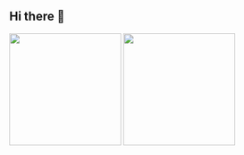 ## Hi there 👋



  <img height=200 align="center" src="[![Anurag's GitHub stats](https://github-readme-stats.vercel.app/api?username=jacobadev&hide=prs,stars&show_icons=true&theme=catppuccin_mocha&bg_color=00000000)]" />

  <img height=200 align="center" src="[![Top Langs](https://github-readme-stats.vercel.app/api/top-langs/?username=jacobadev&show_icons=true&theme=catppuccin_mocha&bg_color=00000000&exclude_repo=dotfiles)]" />

<!--
**Jacobadev/Jacobadev** is a ✨ _special_ ✨ repository because its `README.md` (this file) appears on your GitHub profile.

Here are some ideas to get you started:

- 🔭 I’m currently working on ...
- 🌱 I’m currently learning ...
- 👯 I’m looking to collaborate on ...
- 🤔 I’m looking for help with ...
- 💬 Ask me about ...
- 📫 How to reach me: ...
- 😄 Pronouns: ...
- ⚡ Fun fact: ...
-->
